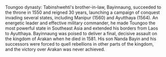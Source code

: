 Toungoo dynasty: Tabinshwehti's brother-in-law, Bayinnaung, succeeded to the throne in 1550 and reigned 30 years, launching a campaign of conquest invading several states, including Manipur (1560) and Ayutthaya (1564). An energetic leader and effective military commander, he made Toungoo the most powerful state in Southeast Asia and extended his borders from Laos to Ayutthaya. Bayinnaung was poised to deliver a final, decisive assault on the kingdom of Arakan when he died in 1581. His son Nanda Bayin and his successors were forced to quell rebellions in other parts of the kingdom, and the victory over Arakan was never achieved.
